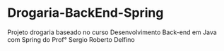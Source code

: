 # Drogaria-BackEnd-Spring
Projeto drogaria baseado no curso Desenvolvimento Back-end em Java com Spring do Prof° Sergio Roberto Delfino
